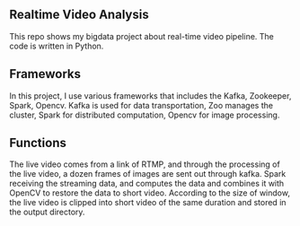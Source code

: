 ## Realtime Video Analysis

This repo shows my bigdata project about real-time video pipeline. The code is written in Python. 



## Frameworks

In this project, I use various frameworks that includes the Kafka, Zookeeper, Spark, Opencv. Kafka is used for data transportation, Zoo manages the cluster, Spark for distributed computation, Opencv for image processing.



## Functions

The live video comes from a link of RTMP, and through the processing of the live video, a dozen frames of images are sent out through kafka. Spark receiving the streaming data, and computes the data and combines it with OpenCV to restore the data to short video. According to the size of window, the live video is clipped into short video of the same duration and stored in the output directory.












